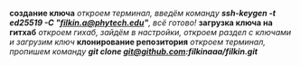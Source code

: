 **создание ключа**
*откроем терминал, введём команду **ssh-keygen -t ed25519 -C "filkin.a@phytech.edu"**, всё готово!*
**загрузка ключа на гитхаб**
*откроем гихаб, зайдём в настройки, откроем раздел с ключами и загрузим ключ*
**клонирование репозитория**
*откроем терминал, пропишем команду **git clone git@github.com:filkinaaa/filkin.git***
